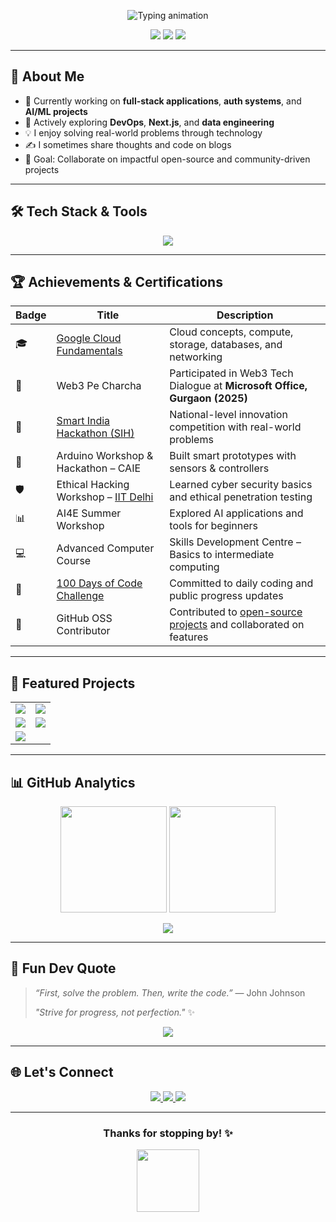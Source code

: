 <!-- Profile README for Alisha Sagar -->

<p align="center">
  <img src="https://readme-typing-svg.demolab.com?font=Fira+Code&weight=500&size=24&pause=1000&center=true&vCenter=true&width=600&lines=Hi+%F0%9F%91%8B+I'm+Alisha+Sagar;Full-Stack+Developer+%7C+Engineer+%7C+Lifelong+Learner;Passionate+about+Building+Scalable+Apps+%26+Creative+Solutions" alt="Typing animation" />
</p>

<p align="center">
  <img src="https://komarev.com/ghpvc/?username=Alisha-sagar&label=Profile%20Views&color=brightgreen&style=flat-square" />
  <img src="https://img.shields.io/github/followers/Alisha-sagar?style=social" />
  <img src="https://img.shields.io/badge/Made%20with-Markdown-1f425f.svg" />
</p>

---

## 🚀 About Me

- 🔭 Currently working on **full-stack applications**, **auth systems**, and **AI/ML projects**
- 🌱 Actively exploring **DevOps**, **Next.js**, and **data engineering**
- 💡 I enjoy solving real-world problems through technology
- ✍️ I sometimes share thoughts and code on blogs
- 🎯 Goal: Collaborate on impactful open-source and community-driven projects

---

## 🛠️ Tech Stack & Tools

<p align="center">
  <img src="https://skillicons.dev/icons?i=js,ts,py,java,cpp,html,css,react,nodejs,express,nextjs,mongodb,mysql,tailwind,docker,firebase,git,github,vscode,postman&perline=10" />
</p>

---
## 🏆 Achievements & Certifications

| Badge | Title | Description |
|-------|-------|-------------|
| 🎓 | [Google Cloud Fundamentals](https://www.cloudskillsboost.google/) | Cloud concepts, compute, storage, databases, and networking |
| 🧠 | Web3 Pe Charcha | Participated in Web3 Tech Dialogue at **Microsoft Office, Gurgaon (2025)** |
| 🚀 | [Smart India Hackathon (SIH)](https://www.sih.gov.in/) | National-level innovation competition with real-world problems |
| 🤖 | Arduino Workshop & Hackathon – CAIE | Built smart prototypes with sensors & controllers |
| 🛡️ | Ethical Hacking Workshop – [IIT Delhi](https://home.iitd.ac.in/) | Learned cyber security basics and ethical penetration testing |
| 📊 | AI4E Summer Workshop | Explored AI applications and tools for beginners |
| 💻 | Advanced Computer Course | Skills Development Centre – Basics to intermediate computing |
| 📅 | [100 Days of Code Challenge](https://www.100daysofcode.com/) | Committed to daily coding and public progress updates |
| 💬 | GitHub OSS Contributor | Contributed to [open-source projects](https://github.com/Alisha-sagar) and collaborated on features |


---
## 📂 Featured Projects

<table>
  <tr>
    <td align="center" width="50%">
      <a href="https://github.com/Alisha-sagar/Ingredient-Insights">
        <img src="https://github-readme-stats.vercel.app/api/pin/?username=Alisha-sagar&repo=Ingredient-Insights&theme=tokyonight" />
      </a>
    </td>
    <td align="center" width="50%">
      <a href="https://github.com/Alisha-sagar/SeedhaBazaar">
        <img src="https://github-readme-stats.vercel.app/api/pin/?username=Alisha-sagar&repo=SeedhaBazaar&theme=tokyonight" />
      </a>
    </td>
  </tr>
  <tr>
    <td align="center" width="50%">
      <a href="https://github.com/Alisha-sagar/Railway_FileManagment">
        <img src="https://github-readme-stats.vercel.app/api/pin/?username=Alisha-sagar&repo=Railway_FileManagment&theme=tokyonight" />
      </a>
    </td>
    <td align="center" width="50%">
      <a href="https://github.com/Alisha-sagar/Netflix-LandingPage">
        <img src="https://github-readme-stats.vercel.app/api/pin/?username=Alisha-sagar&repo=Netflix-LandingPage&theme=tokyonight" />
      </a>
    </td>
  </tr>
  <tr>
    <td align="center" width="50%">
      <a href="https://github.com/Alisha-sagar/janshayak">
        <img src="https://github-readme-stats.vercel.app/api/pin/?username=Alisha-sagar&repo=janshayak&theme=tokyonight" />
      </a>
    </td>
    <td align="center" width="50%">
      <!-- You can add a 6th project here or leave it empty -->
    </td>
  </tr>
</table>

---

## 📊 GitHub Analytics

<p align="center">
  <img src="https://github-readme-stats.vercel.app/api?username=Alisha-sagar&show_icons=true&theme=radical&rank_icon=github" height="170" />
  <img src="https://github-readme-streak-stats.herokuapp.com?user=Alisha-sagar&theme=radical&date_format=M%20j%5B%2C%20Y%5D" height="170" />
</p>

<p align="center">
  <img src="https://github-readme-stats.vercel.app/api/top-langs/?username=Alisha-sagar&layout=compact&theme=radical" />
</p>

---

## 🧠 Fun Dev Quote

> _“First, solve the problem. Then, write the code.”_ — John Johnson  
>  
> _"Strive for progress, not perfection."_ ✨

<p align="center">
  <img src="https://quotes-github-readme.vercel.app/api?type=horizontal&theme=radical" />
</p>

---

## 🌐 Let's Connect

<p align="center">
  <a href="https://www.linkedin.com/in/alisha-sagar/" target="_blank">
    <img src="https://img.shields.io/badge/LinkedIn-0077B5?logo=linkedin&logoColor=white&style=for-the-badge" />
  </a>
  <a href="mailto:alishasagar1010@gmail.com">
    <img src="https://img.shields.io/badge/Gmail-D14836?logo=gmail&logoColor=white&style=for-the-badge" />
  </a>
  <a href="https://alisha-portfolio.vercel.app/" target="_blank">
    <img src="https://img.shields.io/badge/Portfolio-000000?logo=vercel&logoColor=white&style=for-the-badge" />
  </a>
</p>

---

<h3 align="center">Thanks for stopping by! ✨</h3>
<p align="center">
  <img src="https://media.giphy.com/media/xUPGcguWZHRC2HyBRS/giphy.gif" width="100" />
</p>
